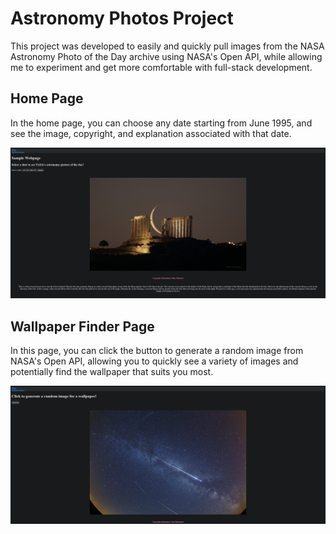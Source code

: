 # Astronomy Photos Project


This project was developed to easily and quickly pull images from the NASA Astronomy Photo of the Day archive using NASA's Open API, while allowing me to experiment and get more comfortable with full-stack development.

## Home Page
In the home page, you can choose any date starting from June 1995, and see the image, copyright, and explanation associated with that date.

![Screenshot](/assets/imgs/Screenshot%202023-03-15%20at%2023-23-40%20Astronomy%20Image%20of%20the%20Day.png)

## Wallpaper Finder Page
In this page, you can click the button to generate a random image from NASA's Open API, allowing you to quickly see a variety of images and potentially find the wallpaper that suits you most.

![Screenshot](/assets/imgs/Screenshot%202023-03-15%20at%2023-24-03%20Screenshot.png)